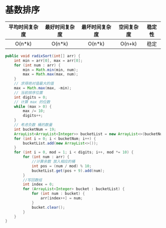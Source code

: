 # 基数排序

| 平均时间复杂度 | 最好时间复杂度 | 最坏时间复杂度 | 空间复杂度 | 稳定性 |
| :------------: | :------------: | :------------: | :--------: | :----: |
|     O(n*k)     |     O(n*k)     |     O(n*k)     |   O(n+k)   |  稳定  |

```java
public void radixSort(int[] arr) {
    int min = arr[0], max = arr[0];
    for (int num : arr) {
        min = Math.min(min, num);
        max = Math.max(max, num);
    }
    // 求得绝对值最大的值
    max = Math.max(max, -min);
    // 当前排序位置
    int digits = 0;
    // 计算 max 的位数
    while (max > 0) {
        max /= 10;
        digits++;
    }
    // 考虑负数 桶的数量
    int bucketNum = 19;
    ArrayList<ArrayList<Integer>> bucketList = new ArrayList<>(bucketNum);
    for (int i = 0; i < bucketNum; i++) {
        bucketList.add(new ArrayList<>());
    }
    for (int i = 0, mod = 1; i < digits; i++, mod *= 10) {
        for (int num : arr) {
            //计算余数 放入相应的桶
            int pos = (num / mod) % 10;
            bucketList.get(pos + 9).add(num);
        }
        //写回数组
        int index = 0;
        for (ArrayList<Integer> bucket : bucketList) {
            for (int num : bucket) {
                arr[index++] = num;
            }
            bucket.clear();
        }
    }
}
```


